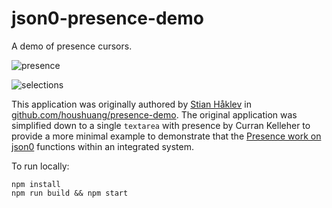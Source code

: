 # json0-presence-demo

A demo of presence cursors.

![presence](https://user-images.githubusercontent.com/68416/56134824-ffac3400-5fac-11e9-89a1-c60064c3eb67.gif)

![selections](https://user-images.githubusercontent.com/68416/56134832-033fbb00-5fad-11e9-9274-a19b2287c5b1.gif)

This application was originally authored by [Stian Håklev](https://github.com/houshuang) in [github.com/houshuang/presence-demo](https://github.com/houshuang/presence-demo). The original application was simplified down to a single `textarea` with presence by Curran Kelleher to provide a more minimal example to demonstrate that the [Presence work on json0](https://github.com/ottypes/json0/pull/31) functions within an integrated system.

To run locally:

```
npm install
npm run build && npm start
```

